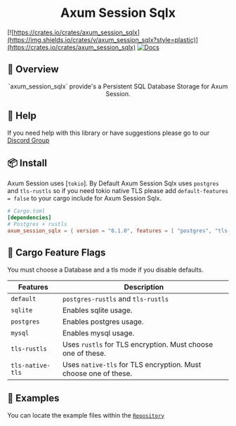 <h1 align="center">
Axum Session Sqlx
</h1>

[![https://crates.io/crates/axum_session_sqlx](https://img.shields.io/crates/v/axum_session_sqlx?style=plastic)](https://crates.io/crates/axum_session_sqlx)
[![Docs](https://docs.rs/axum_session_sqlx/badge.svg)](https://docs.rs/axum_session_sqlx)

## 📑 Overview

<p align="center">
`axum_session_sqlx` provide's a Persistent SQL Database Storage for Axum Session.
</p>

## 🚨 Help

If you need help with this library or have suggestions please go to our [Discord Group](https://discord.gg/gVXNDwpS3Z)

## 📦 Install

Axum Session uses [`tokio`]. 
By Default Axum Session Sqlx uses `postgres` and `tls-rustls` so if you need tokio native TLS please add `default-features = false` 
to your cargo include for Axum Session Sqlx.

```toml
# Cargo.toml
[dependencies]
# Postgres + rustls
axum_session_sqlx = { version = "0.1.0", features = [ "postgres", "tls-rustls"] }
```

## 📱 Cargo Feature Flags

You must choose a Database and a tls mode if you disable defaults.

| Features                      | Description                                                        |
| ----------------------------- | ------------------------------------------------------------------ |
| `default`                     | `postgres-rustls` and `tls-rustls`                                 |
| `sqlite`                      | Enables sqlite usage.                                              |
| `postgres`                    | Enables postgres usage.                                            |
| `mysql`                       | Enables mysql usage.                                               |
| `tls-rustls`                  | Uses `rustls` for TLS encryption. Must choose one of these.        |
| `tls-native-tls`              | Uses `native-tls` for TLS encryption. Must choose one of these.    |

## 🔎 Examples

You can locate the example files within the [`Repository`](https://github.com/AscendingCreations/AxumSession/tree/main/examples)  

